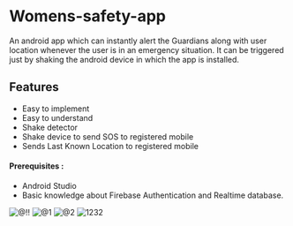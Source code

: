 # Womens-safety-app
An android app which can instantly alert the Guardians along with user location whenever the user is in an emergency situation. It can be triggered just by shaking the android device in which the app is installed.

## Features

- Easy to implement
- Easy to understand
- Shake detector
- Shake device to send SOS to registered mobile
- Sends Last Known Location to registered mobile

#### Prerequisites :
- Android Studio
- Basic knowledge about Firebase Authentication and Realtime database.

![@!!](https://github.com/Yashtyagi1712/Womens-safety-app/assets/92299030/bedd038e-da85-4e44-8ddd-c5b2e776de55)
![@1](https://github.com/Yashtyagi1712/Womens-safety-app/assets/92299030/4d9702b6-690f-4aa5-a442-07afb2f29723)
![@2](https://github.com/Yashtyagi1712/Womens-safety-app/assets/92299030/c2fe1e66-0fb7-41a3-9501-c6be2101a049)
![1232](https://github.com/Yashtyagi1712/Womens-safety-app/assets/92299030/7ebcec3c-4594-4d03-a96a-c6a571c05d72)
